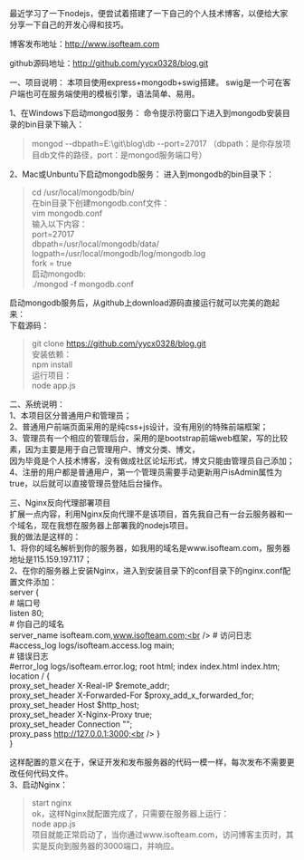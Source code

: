 最近学习了一下nodejs，便尝试着搭建了一下自己的个人技术博客，以便给大家分享一下自己的开发心得和技巧。<br />

博客发布地址：http://www.isofteam.com<br />

github源码地址：http://github.com/yycx0328/blog.git<br />

一、项目说明： 本项目使用express+mongodb+swig搭建。 swig是一个可在客户端也可在服务端使用的模板引擎，语法简单、易用。<br />

1、在Windows下启动mongod服务： 命令提示符窗口下进入到mongodb安装目录的bin目录下输入：<br />
> mongod --dbpath=E:\git\blog\db --port=27017 （dbpath：是你存放项目db文件的路径，port：是mongod服务端口号）<br />

2、Mac或Unbuntu下启动mongodb服务： 进入到mongodb的bin目录下：<br />
> cd /usr/local/mongodb/bin/<br />
在bin目录下创建mongodb.conf文件：<br />
> vim mongodb.conf<br />
输入以下内容：<br />
port=27017<br />
dbpath=/usr/local/mongodb/data/<br />
logpath=/usr/local/mongodb/log/mongodb.log<br />
fork = true<br />
启动mongodb:<br />
> ./mongod -f mongodb.conf<br />

启动mongodb服务后，从github上download源码直接运行就可以完美的跑起来：<br />
下载源码： <br />
> git clone https://github.com/yycx0328/blog.git <br />
安装依赖： <br />
> npm install <br />
运行项目： <br />
> node app.js<br />

二、系统说明：<br />
1、本项目区分普通用户和管理员；<br />
2、普通用户前端页面采用的是纯css+js设计，没有用别的特殊前端框架；<br />
3、管理员有一个相应的管理后台，采用的是bootstrap前端web框架，写的比较素，因为主要是用于自己管理用户、博文分类、博文，<br />
因为毕竟是个人技术博客，没有做成社区论坛形式，博文只能由管理员自己添加；<br />
4、注册的用户都是普通用户，第一个管理员需要手动更新用户isAdmin属性为true，以后就可以直接管理员登陆后台操作。<br />

三、Nginx反向代理部署项目<br />
扩展一点内容，利用Nginx反向代理不是该项目，首先我自己有一台云服务器和一个域名，现在我想在服务器上部署我的nodejs项目。<br />
我的做法是这样的：<br />
1、将你的域名解析到你的服务器，如我用的域名是www.isofteam.com，服务器地址是115.159.197.117；<br />
2、在你的服务器上安装Nginx，进入到安装目录下的conf目录下的nginx.conf配置文件添加：<br />
server {<br />
     # 端口号<br />
     listen 80;<br />
     # 你自己的域名<br />
     server_name isofteam.com,www.isofteam.com;<br />
     # 访问日志<br />
     #access_log logs/isofteam.access.log main;<br />
     # 错误日志<br />
     #error_log logs/isofteam.error.log; root html; index index.html index.htm;<br />
     location / {<br />
        proxy_set_header   X-Real-IP        $remote_addr;<br />
        proxy_set_header   X-Forwarded-For  $proxy_add_x_forwarded_for;<br />
        proxy_set_header   Host             $http_host;<br />
        proxy_set_header   X-Nginx-Proxy    true;<br />
        proxy_set_header   Connection       "";<br />
        proxy_pass  http://127.0.0.1:3000;<br />
     }<br />
}<br />

这样配置的意义在于，保证开发和发布服务器的代码一模一样，每次发布不需要更改任何代码文件。<br />
3、启动Nginx：<br />
> start nginx<br />
ok，这样Nginx就配置完成了，只需要在服务器上运行：<br />
> node app.js<br />
项目就能正常启动了，当你通过www.isofteam.com，访问博客主页时，其实是反向到服务器的3000端口，并响应。<br />